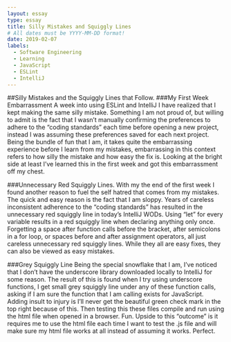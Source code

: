 ```yaml
---
layout: essay
type: essay
title: Silly Mistakes and Squiggly Lines
# All dates must be YYYY-MM-DD format!
date: 2019-02-07
labels:
  - Software Engineering
  - Learning
  - JavaScript
  - ESLint
  - IntelliJ
---
```


##Silly Mistakes and the Squiggly Lines that Follow.
###My First Week Embarrassment
	A week into using ESLint and IntelliJ I have realized that I kept making the same silly mistake. Something I am not proud of, but willing to admit is the fact that I wasn’t manually confirming the preferences to adhere to the “coding standards” each time before opening a new project, instead I was assuming these preferences saved for each next project. Being the bundle of fun that I am, it takes quite the embarrassing experience before I learn from my mistakes, embarrassing in this context refers to how silly the mistake and how easy the fix is. Looking at the bright side at least I’ve learned this in the first week and got this embarrassment off my chest. 

###Unnecessary Red Squiggly Lines.
 	With my the end of the first week I found another reason to fuel the self hatred that comes from my mistakes. The quick and easy reason is the fact that I am sloppy. Years of careless inconsistent adherence to the “coding standards” has resulted in the unnecessary red squiggly line in today’s IntelliJ WODs. Using “let” for every variable results in a red squiggly line when declaring anything only once. Forgetting a space after function calls before the bracket, after semicolons in a for loop, or spaces before and after assignment operators, all just careless unnecessary red squiggly lines. While they all are easy fixes, they can also be viewed as easy mistakes.

###Grey Squiggly Line
	Being the special snowflake that I am, I’ve noticed that I don’t have the underscore library downloaded locally to IntelliJ for some reason. The result of this is found when I try using underscore functions, I get small grey squiggly line under any of these function calls, asking if I am sure the function that I am calling exists for JavaScript. Adding insult to injury is I’ll never get the beautiful green check mark in the top right because of this. Then testing this these files compile and run using the html file when opened in a browser. Fun. Upside to this “outcome” is it requires me to use the html file each time I want to test the .js file and will make sure my html file works at all instead of assuming it works. Perfect.
